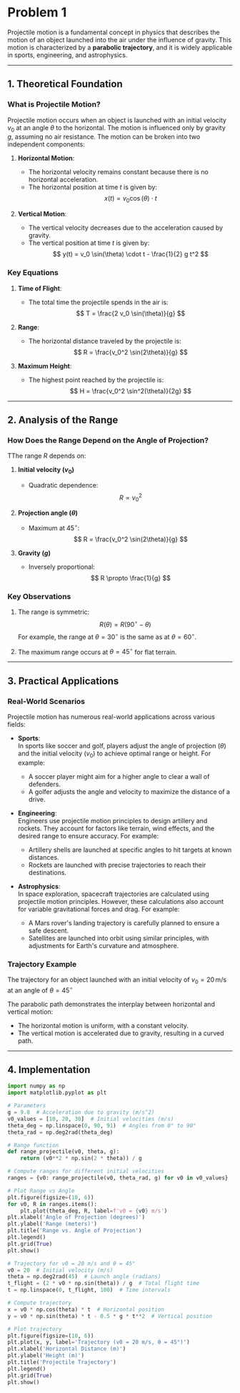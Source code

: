 # Problem 1

Projectile motion is a fundamental concept in physics that describes the motion of an object launched into the air under the influence of gravity. This motion is characterized by a **parabolic trajectory**, and it is widely applicable in sports, engineering, and astrophysics.

---

## 1. Theoretical Foundation

### What is Projectile Motion?

Projectile motion occurs when an object is launched with an initial velocity $v_0$ at an angle $\theta$ to the horizontal. The motion is influenced only by gravity $g$, assuming no air resistance. The motion can be broken into two independent components:

1. **Horizontal Motion**:
   - The horizontal velocity remains constant because there is no horizontal acceleration.
   - The horizontal position at time $t$ is given by:
     $$
     x(t) = v_0 \cos(\theta) \cdot t
     $$

2. **Vertical Motion**:
   - The vertical velocity decreases due to the acceleration caused by gravity.
   - The vertical position at time $t$ is given by:
     $$
     y(t) = v_0 \sin(\theta) \cdot t - \frac{1}{2} g t^2
     $$

### Key Equations

1. **Time of Flight**:
   - The total time the projectile spends in the air is:
     $$
     T = \frac{2 v_0 \sin(\theta)}{g}
     $$

2. **Range**:
   - The horizontal distance traveled by the projectile is:
     $$
     R = \frac{v_0^2 \sin(2\theta)}{g}
     $$

3. **Maximum Height**:
   - The highest point reached by the projectile is:
     $$
     H = \frac{v_0^2 \sin^2(\theta)}{2g}
     $$

---

## 2. Analysis of the Range

### How Does the Range Depend on the Angle of Projection?

TThe range $R$ depends on:

1. **Initial velocity ($v_0$)**  
   - Quadratic dependence:  
     $$
     R \propto v_0^2
     $$

2. **Projection angle ($\theta$)**  
   - Maximum at $45^\circ$:  
     $$
     R = \frac{v_0^2 \sin(2\theta)}{g}
     $$

3. **Gravity ($g$)**  
   - Inversely proportional:  
     $$
     R \propto \frac{1}{g}
     $$

### Key Observations
1. The range is symmetric:  
   $$
   R(\theta) = R(90^\circ - \theta)
   $$
   For example, the range at $\theta = 30^\circ$ is the same as at $\theta = 60^\circ$.

2. The maximum range occurs at $\theta = 45^\circ$ for flat terrain.

---

## 3. Practical Applications

### Real-World Scenarios

Projectile motion has numerous real-world applications across various fields:

- **Sports**:  
  In sports like soccer and golf, players adjust the angle of projection ($\theta$) and the initial velocity ($v_0$) to achieve optimal range or height. For example:
  - A soccer player might aim for a higher angle to clear a wall of defenders.
  - A golfer adjusts the angle and velocity to maximize the distance of a drive.

- **Engineering**:  
  Engineers use projectile motion principles to design artillery and rockets. They account for factors like terrain, wind effects, and the desired range to ensure accuracy. For example:
  - Artillery shells are launched at specific angles to hit targets at known distances.
  - Rockets are launched with precise trajectories to reach their destinations.

- **Astrophysics**:  
  In space exploration, spacecraft trajectories are calculated using projectile motion principles. However, these calculations also account for variable gravitational forces and drag. For example:
  - A Mars rover's landing trajectory is carefully planned to ensure a safe descent.
  - Satellites are launched into orbit using similar principles, with adjustments for Earth's curvature and atmosphere.

### Trajectory Example

The trajectory for an object launched with an initial velocity of $v_0 = 20\,\text{m/s}$ at an angle of $\theta = 45^\circ$



The parabolic path demonstrates the interplay between horizontal and vertical motion:
- The horizontal motion is uniform, with a constant velocity.
- The vertical motion is accelerated due to gravity, resulting in a curved path.

---

## 4. Implementation



```python
import numpy as np
import matplotlib.pyplot as plt

# Parameters
g = 9.8  # Acceleration due to gravity (m/s^2)
v0_values = [10, 20, 30]  # Initial velocities (m/s)
theta_deg = np.linspace(0, 90, 91)  # Angles from 0° to 90°
theta_rad = np.deg2rad(theta_deg)

# Range function
def range_projectile(v0, theta, g):
    return (v0**2 * np.sin(2 * theta)) / g

# Compute ranges for different initial velocities
ranges = {v0: range_projectile(v0, theta_rad, g) for v0 in v0_values}

# Plot Range vs Angle
plt.figure(figsize=(10, 6))
for v0, R in ranges.items():
    plt.plot(theta_deg, R, label=f'v0 = {v0} m/s')
plt.xlabel('Angle of Projection (degrees)')
plt.ylabel('Range (meters)')
plt.title('Range vs. Angle of Projection')
plt.legend()
plt.grid(True)
plt.show()

# Trajectory for v0 = 20 m/s and θ = 45°
v0 = 20  # Initial velocity (m/s)
theta = np.deg2rad(45)  # Launch angle (radians)
t_flight = (2 * v0 * np.sin(theta)) / g  # Total flight time
t = np.linspace(0, t_flight, 100)  # Time intervals

# Compute trajectory
x = v0 * np.cos(theta) * t  # Horizontal position
y = v0 * np.sin(theta) * t - 0.5 * g * t**2  # Vertical position

# Plot trajectory
plt.figure(figsize=(10, 6))
plt.plot(x, y, label='Trajectory (v0 = 20 m/s, θ = 45°)')
plt.xlabel('Horizontal Distance (m)')
plt.ylabel('Height (m)')
plt.title('Projectile Trajectory')
plt.legend()
plt.grid(True)
plt.show()
```